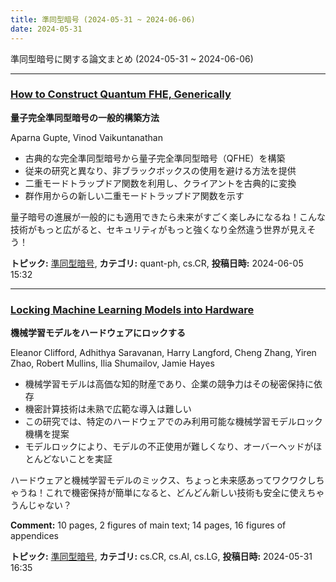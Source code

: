 ```yaml
---
title: 準同型暗号 (2024-05-31 ~ 2024-06-06)
date: 2024-05-31
---
```


準同型暗号に関する論文まとめ (2024-05-31 ~ 2024-06-06)


- - -

### [How to Construct Quantum FHE, Generically](http://arxiv.org/abs/2406.03379)

**量子完全準同型暗号の一般的構築方法**

Aparna Gupte, Vinod Vaikuntanathan

- 古典的な完全準同型暗号から量子完全準同型暗号（QFHE）を構築
- 従来の研究と異なり、非ブラックボックスの使用を避ける方法を提供
- 二重モードトラップドア関数を利用し、クライアントを古典的に変換
- 群作用からの新しい二重モードトラップドア関数を示す

量子暗号の進展が一般的にも適用できたら未来がすごく楽しみになるね！こんな技術がもっと広がると、セキュリティがもっと強くなり全然違う世界が見えそう！



**トピック:** [準同型暗号](../../he), **カテゴリ:** quant-ph, cs.CR, **投稿日時:** 2024-06-05 15:32


- - -

### [Locking Machine Learning Models into Hardware](http://arxiv.org/abs/2405.20990)

**機械学習モデルをハードウェアにロックする**

Eleanor Clifford, Adhithya Saravanan, Harry Langford, Cheng Zhang, Yiren Zhao, Robert Mullins, Ilia Shumailov, Jamie Hayes

- 機械学習モデルは高価な知的財産であり、企業の競争力はその秘密保持に依存
- 機密計算技術は未熟で広範な導入は難しい
- この研究では、特定のハードウェアでのみ利用可能な機械学習モデルロック機構を提案
- モデルロックにより、モデルの不正使用が難しくなり、オーバーヘッドがほとんどないことを実証

ハードウェアと機械学習モデルのミックス、ちょっと未来感あってワクワクしちゃうね！これで機密保持が簡単になると、どんどん新しい技術も安全に使えちゃうんじゃない？

**Comment:** 10 pages, 2 figures of main text; 14 pages, 16 figures of appendices

**トピック:** [準同型暗号](../../he), **カテゴリ:** cs.CR, cs.AI, cs.LG, **投稿日時:** 2024-05-31 16:35
